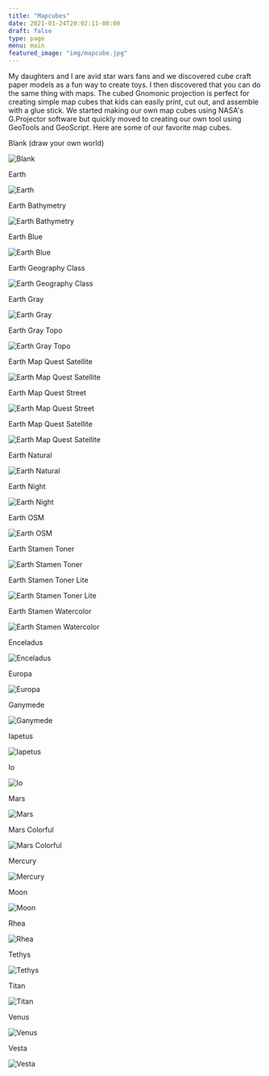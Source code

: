 ```yaml
---
title: "Mapcubes"
date: 2021-01-24T20:02:11-08:00
draft: false
type: page
menu: main
featured_image: "img/mapcube.jpg"
---
```


My daughters and I are avid star wars fans and we discovered cube craft paper models as a fun way to create toys.  I then discovered that you can do the same thing with maps.  The cubed Gnomonic projection is perfect for creating simple map cubes that kids can easily print, cut out, and assemble with a glue stick. We started making our own map cubes using NASA's G.Projector software but quickly moved to creating our own tool using GeoTools and GeoScript.  Here are some of our favorite map cubes.

Blank (draw your own world)

![Blank](/mapcubes/img/blank.png)

Earth

![Earth](/mapcubes/img/earth.png)

Earth Bathymetry

![Earth Bathymetry](/mapcubes/img/earth_bathymetry.png)

Earth Blue

![Earth Blue](/mapcubes/img/earth_blue.png)

Earth Geography Class

![Earth Geography Class](/mapcubes/img/earth_geographyclass.png)

Earth Gray

![Earth Gray](/mapcubes/img/earth_gray.png)

Earth Gray Topo

![Earth Gray Topo](/mapcubes/img/earth_gray_topo.png)

Earth Map Quest Satellite

![Earth Map Quest Satellite](/mapcubes/img/earth_map_quest_satellite.png)

Earth Map Quest Street

![Earth Map Quest Street](/mapcubes/img/earth_map_quest_street.png)

Earth Map Quest Satellite

![Earth Map Quest Satellite](/mapcubes/img/earth_mapquest_satellite.png)

Earth Natural

![Earth Natural](/mapcubes/img/earth_natural.png)

Earth Night

![Earth Night](/mapcubes/img/earth_night.png)

Earth OSM

![Earth OSM](/mapcubes/img/earth_osm.png)

Earth Stamen Toner

![Earth Stamen Toner](/mapcubes/img/earth_stamen_toner.png)

Earth Stamen Toner Lite

![Earth Stamen Toner Lite](/mapcubes/img/earth_stamen_toner_lite.png)

Earth Stamen Watercolor

![Earth Stamen Watercolor](/mapcubes/img/earth_stamen_watercolor.png)

Enceladus

![Enceladus](/mapcubes/img/enceladus.png)

Europa

![Europa](/mapcubes/img/europa.png)

Ganymede

![Ganymede](/mapcubes/img/ganymede.png)

Iapetus

![Iapetus](/mapcubes/img/iapetus.png)

Io

![Io](/mapcubes/img/io.png)

Mars

![Mars](/mapcubes/img/mars.png)

Mars Colorful

![Mars Colorful](/mapcubes/img/mars_colorful.png)

Mercury

![Mercury](/mapcubes/img/mercury.png)

Moon

![Moon](/mapcubes/img/moon.png)

Rhea

![Rhea](/mapcubes/img/rhea.png)

Tethys

![Tethys](/mapcubes/img/tethys.png)

Titan

![Titan](/mapcubes/img/titan.png)

Venus

![Venus](/mapcubes/img/venus.png)

Vesta

![Vesta](/mapcubes/img/vesta.png)